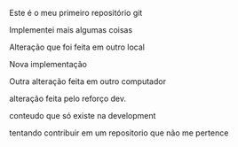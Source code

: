 Este é o meu primeiro repositório git

Implementei mais algumas coisas

Alteração que foi feita em outro local

Nova implementação

Outra alteração feita em outro computador

alteração feita pelo reforço dev.

conteudo que só existe na development

tentando contribuir em um repositorio que não me pertence
